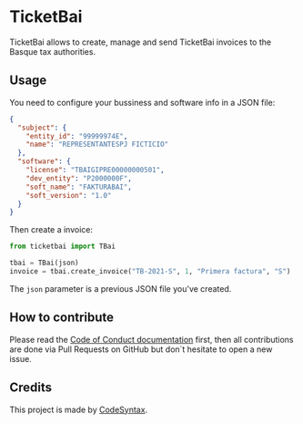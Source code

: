 # TicketBai

TicketBai allows to create, manage and send TicketBai invoices to the Basque tax authorities.

## Usage

You need to configure your bussiness and software info in a JSON file:

```json
{
  "subject": {
    "entity_id": "99999974E",
    "name": "REPRESENTANTESPJ FICTICIO"
  },
  "software": {
    "license": "TBAIGIPRE00000000501",
    "dev_entity": "P2000000F",
    "soft_name": "FAKTURABAI",
    "soft_version": "1.0"
  }
}
```

Then create a invoice:

```python
from ticketbai import TBai

tbai = TBai(json)
invoice = tbai.create_invoice("TB-2021-S", 1, "Primera factura", "S")
```

The `json` parameter is a previous JSON file you've created.

## How to contribute

Please read the [Code of Conduct documentation](CODE_OF_CONDUCT.md) first, then all contributions are done via Pull Requests on GitHub but don´t hesitate to open a new issue.

## Credits

This project is made by [CodeSyntax](https://codesyntax.com).
